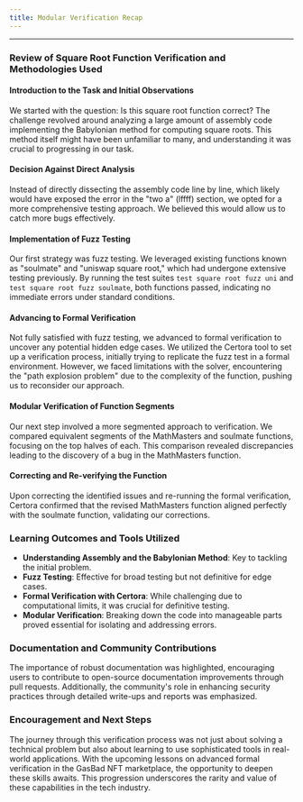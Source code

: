 ```yaml
---
title: Modular Verification Recap
---
```


---


### Review of Square Root Function Verification and Methodologies Used

#### Introduction to the Task and Initial Observations
We started with the question: Is this square root function correct? The challenge revolved around analyzing a large amount of assembly code implementing the Babylonian method for computing square roots. This method itself might have been unfamiliar to many, and understanding it was crucial to progressing in our task.

#### Decision Against Direct Analysis
Instead of directly dissecting the assembly code line by line, which likely would have exposed the error in the "two a" (lffff) section, we opted for a more comprehensive testing approach. We believed this would allow us to catch more bugs effectively.

#### Implementation of Fuzz Testing
Our first strategy was fuzz testing. We leveraged existing functions known as "soulmate" and "uniswap square root," which had undergone extensive testing previously. By running the test suites `test square root fuzz uni` and `test square root fuzz soulmate`, both functions passed, indicating no immediate errors under standard conditions.

#### Advancing to Formal Verification
Not fully satisfied with fuzz testing, we advanced to formal verification to uncover any potential hidden edge cases. We utilized the Certora tool to set up a verification process, initially trying to replicate the fuzz test in a formal environment. However, we faced limitations with the solver, encountering the "path explosion problem" due to the complexity of the function, pushing us to reconsider our approach.

#### Modular Verification of Function Segments
Our next step involved a more segmented approach to verification. We compared equivalent segments of the MathMasters and soulmate functions, focusing on the top halves of each. This comparison revealed discrepancies leading to the discovery of a bug in the MathMasters function.

#### Correcting and Re-verifying the Function
Upon correcting the identified issues and re-running the formal verification, Certora confirmed that the revised MathMasters function aligned perfectly with the soulmate function, validating our corrections.

### Learning Outcomes and Tools Utilized

- **Understanding Assembly and the Babylonian Method**: Key to tackling the initial problem.
- **Fuzz Testing**: Effective for broad testing but not definitive for edge cases.
- **Formal Verification with Certora**: While challenging due to computational limits, it was crucial for definitive testing.
- **Modular Verification**: Breaking down the code into manageable parts proved essential for isolating and addressing errors.

### Documentation and Community Contributions

The importance of robust documentation was highlighted, encouraging users to contribute to open-source documentation improvements through pull requests. Additionally, the community's role in enhancing security practices through detailed write-ups and reports was emphasized.

### Encouragement and Next Steps

The journey through this verification process was not just about solving a technical problem but also about learning to use sophisticated tools in real-world applications. With the upcoming lessons on advanced formal verification in the GasBad NFT marketplace, the opportunity to deepen these skills awaits. This progression underscores the rarity and value of these capabilities in the tech industry.